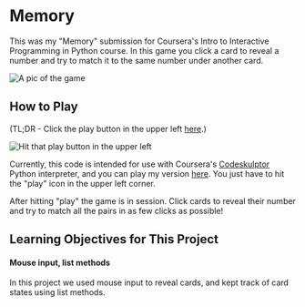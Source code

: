 # Memory

This was my "Memory" submission for Coursera's Intro to Interactive Programming in Python course. In this game you click a card to reveal a number and try to match it to the same number under another card.

![A pic of the game](https://raw.githubusercontent.com/znalbert/rice_university_coursera_iipp/master/05_memory/memory.gif)

## How to Play

(TL;DR - Click the play button in the upper left [here](http://www.codeskulptor.org/#user41_DdmW3XS8ca_2.py).)

![Hit that play button in the upper left](https://raw.githubusercontent.com/znalbert/rice_university_coursera_iipp/master/01_rock_paper_scissors_lizard_spock/rpsls-play-button.png)

Currently, this code is intended for use with Coursera's [Codeskulptor](http://www.codeskulptor.org/) Python interpreter, and you can play my version [here](http://www.codeskulptor.org/#user41_nQF9YQUa7lGwEpQ_1.py). You just have to hit the "play" icon in the upper left corner.

After hitting "play" the game is in session. Click cards to reveal their number and try to match all the pairs in as few clicks as possible!

## Learning Objectives for This Project

#### Mouse input, list methods

In this project we used mouse input to reveal cards, and kept track of card states using list methods.
